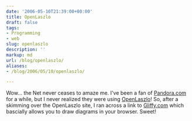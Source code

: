 ```yaml
---
date: '2006-05-10T21:39:00+00:00'
title: OpenLaszlo
draft: false
tags:
- Programming
- web
slug: openlaszlo
description: ''
markup: md
url: /blog/openlaszlo/
aliases:
- /blog/2006/05/10/openlaszlo/

---
```


Wow... the Net never ceases to amaze me. I've been a fan of [Pandora.com](http://pandora.com) for a while, but I never realized they were using [OpenLaszlo](http://www.openlaszlo.org/)! So, after a skimming over the OpenLaszlo site, I ran across a link to [Gliffy.com](http://www.gliffy.com/) which bascially allows you to draw diagrams in your browser. Sweet!